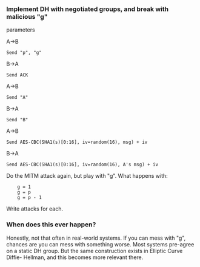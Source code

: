 ### Implement DH with negotiated groups, and break with malicious "g"
parameters

A->B

    Send "p", "g"
B->A

    Send ACK
A->B

    Send "A"
B->A

    Send "B"
A->B

    Send AES-CBC(SHA1(s)[0:16], iv=random(16), msg) + iv
B->A

    Send AES-CBC(SHA1(s)[0:16], iv=random(16), A's msg) + iv

Do the MITM attack again, but play with "g". What happens with:

    
    
        g = 1
        g = p
        g = p - 1

Write attacks for each.

### When does this ever happen?

Honestly, not that often in real-world systems. If you can mess with "g",
chances are you can mess with something worse. Most systems pre-agree on a
static DH group. But the same construction exists in Elliptic Curve Diffie-
Hellman, and this becomes more relevant there.
